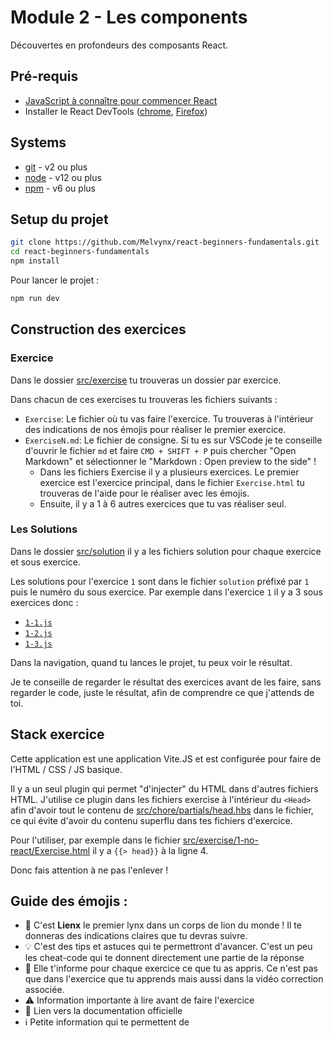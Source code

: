 # Module 2 - Les components

Découvertes en profondeurs des composants React.

## Pré-requis

- [JavaScript à connaître pour commencer React](https://codelynx.dev/posts/javascript-known-to-start-react)
- Installer le React DevTools ([chrome](https://chrome.google.com/webstore/detail/react-developer-tools/fmkadmapgofadopljbjfkapdkoienihi?hl=en), [Firefox](https://addons.mozilla.org/en-US/firefox/addon/react-devtools/))

## Systems

- [git](https://git-scm.com/downloads) - v2 ou plus
- [node](https://nodejs.org/en/) - v12 ou plus
- [npm](https://nodejs.org/en/) - v6 ou plus

## Setup du projet

```bash
git clone https://github.com/Melvynx/react-beginners-fundamentals.git
cd react-beginners-fundamentals
npm install
```

Pour lancer le projet :

```bash
npm run dev
```

## Construction des exercices

### Exercice

Dans le dossier [src/exercise](src/exercise) tu trouveras un dossier par exercice.

Dans chacun de ces exercises tu trouveras les fichiers suivants :

- `Exercise`: Le fichier où tu vas faire l'exercice. Tu trouveras à l'intérieur des indications
  de nos émojis pour réaliser le premier exercice.
- `ExerciseN.md`: Le fichier de consigne. Si tu es sur VSCode je te conseille d'ouvrir le
  fichier `md` et faire `CMD + SHIFT + P` puis chercher "Open Markdown" et sélectionner le
  "Markdown : Open preview to the side" !
  - Dans les fichiers Exercise il y a plusieurs exercices. Le premier exercice est l'exercice
    principal, dans le fichier `Exercise.html` tu trouveras de l'aide pour le réaliser avec les émojis.
  - Ensuite, il y a 1 à 6 autres exercices que tu vas réaliser seul.

### Les Solutions

Dans le dossier [src/solution](src/solution) il y a les fichiers solution pour chaque exercice et sous exercice.

Les solutions pour l'exercice `1` sont dans le fichier `solution` préfixé par `1` puis le numéro
du sous exercice. Par exemple dans l'exercice `1` il y a 3 sous exercices donc :

- [`1-1.js`](src/solution/1-1.js)
- [`1-2.js`](src/solution/1-2.js)
- [`1-3.js`](src/solution/1-3.js)

Dans la navigation, quand tu lances le projet, tu peux voir le résultat.

Je te conseille de regarder le résultat des exercices avant de les faire, sans regarder le code,
juste le résultat, afin de comprendre ce que j'attends de toi.

## Stack exercice

Cette application est une application Vite.JS et est configurée pour faire de
l'HTML / CSS / JS basique.

Il y a un seul plugin qui permet "d'injecter" du HTML dans d'autres fichiers HTML.
J'utilise ce plugin dans les fichiers exercise à l'intérieur du `<Head>` afin
d'avoir tout le contenu de [src/chore/partials/head.hbs](src/chore/partials/head.hbs)
dans le fichier, ce qui évite d'avoir du contenu superflu dans tes fichiers d'exercice.

Pour l'utiliser, par exemple dans le fichier [src/exercise/1-no-react/Exercise.html](src/exercise/1-no-react/Exercise.html)
il y a `{{> head}}` à la ligne 4.

Donc fais attention à ne pas l'enlever !

## Guide des émojis :

- 🦁 C'est **Lienx** le premier lynx dans un corps de lion du monde ! Il te donneras
  des indications claires que tu devras suivre.
- 💡 C'est des tips et astuces qui te permettront d'avancer. C'est un peu les cheat-code
  qui te donnent directement une partie de la réponse
- 💌 Elle t'informe pour chaque exercice ce que tu as appris. Ce n'est pas que dans
  l'exercice que tu apprends mais aussi dans la vidéo correction associée.
- ⚠️ Information importante à lire avant de faire l'exercice
- 📖 Lien vers la documentation officielle
- ℹ️ Petite information qui te permettent de
